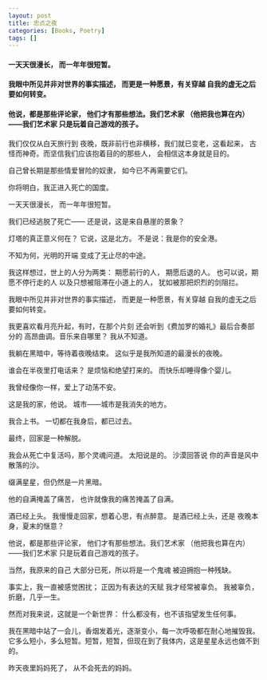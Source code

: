 ```yaml
---
layout: post
title: 忠贞之夜
categories: [Books, Poetry]
tags: []
---
```

#### 一天天很漫长， 而一年年很短暂。
#### 我眼中所见并非对世界的事实描述， 而更是一种愿景，有关穿越 自我的虚无之后要如何转变。
#### 他说，都是那些评论家， 他们才有那些想法。我们艺术家 （他把我也算在内）——我们艺术家 只是玩着自己游戏的孩子。
<!-- more -->
我们仅仅从白天旅行到 夜晚，既非前行也非横移，我们就已变老，这看起来， 古怪而神奇。而坚信我们应该抱着目的的那些人， 会相信这本身就是目的。

自己曾长期是那些情爱冒险的奴隶， 如今已不再需要它们。

你将明白，我正进入死亡的国度。

一天天很漫长， 而一年年很短暂。

我们已经逃脱了死亡—— 还是说，这是来自悬崖的景象？

灯塔的真正意义何在？ 它说，这是北方。 不是说：我是你的安全港。

不知为何，光明的开端 变成了无止尽的中途。

我这样想过，世上的人分为两类： 期愿前行的人， 期愿后退的人。 也可以说，期愿不停行走的人 以及只想被阻滞在小道上的人， 犹如被那把炽烈的剑阻拦。

我眼中所见并非对世界的事实描述， 而更是一种愿景，有关穿越 自我的虚无之后要如何转变。

我更喜欢看月亮升起，有时，在那个片刻 还会听到《费加罗的婚礼》最后合奏部分的 高昂曲调。音乐来自哪里？ 我从不知道。

我躺在黑暗中，等待着夜晚结束。 这似乎是我所知道的最漫长的夜晚。

谁会在半夜里打电话来？ 是烦恼和绝望打来的。 而快乐却睡得像个婴儿。

我曾经像你一样，爱上了动荡不安。

这是我的家，他说。 城市——城市是我消失的地方。

我合上书。 一切都在我身后，都已过去。

最终，回家是一种解脱。

我会从死亡中复活吗，那个灵魂问道。 太阳说是的。 沙漠回答说 你的声音是风中散落的沙。

缀满星星，但仍然是一片黑暗。

他的自满掩盖了痛苦， 也许就像我的痛苦掩盖了自满。

酒已经上头。 我慢慢走回家，想着心思，有点醉意。 是酒已经上头，还是 夜晚本身，夏末的惬意？

他说，都是那些评论家， 他们才有那些想法。我们艺术家 （他把我也算在内）——我们艺术家 只是玩着自己游戏的孩子。

当然，我原来的自己 大部分已死，所以将是一个鬼魂 被迫拥抱一种残缺。

事实上，我一直被感觉困扰； 正因为有表达的天赋 我才经常被辜负。 我被辜负，折磨，几乎一生。

然而对我来说，这就是一个新世界： 什么都没有，也不该指望发生任何事。

我在黑暗中站了一会儿，香烟发着光，逐渐变小，每一次呼吸都在耐心地摧毁我。它多么短小，多么短暂。短暂，短暂，但现在到了我体内，这是星星永远也做不到的。

昨天夜里妈妈死了， 从不会死去的妈妈。
